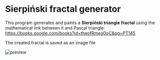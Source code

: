 # Sierpiński fractal generator
This program generates and paints a **Sierpiński triangle fractal** using the mathematical link between it and Pascal triangle: https://books.google.com/books?id=theofRmeg0oC&pg=PT145

The created fractal is saved as an image file

![preview](https://user-images.githubusercontent.com/76208684/112538820-ee831900-8db8-11eb-9277-467f9d2c3cd8.png)
